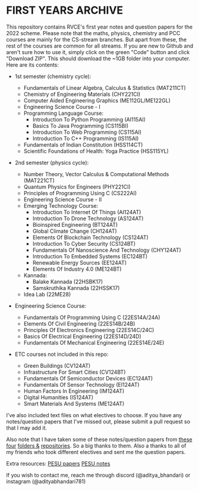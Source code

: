# FIRST YEARS ARCHIVE

This repository contains RVCE's first year notes and question papers for the 2022 scheme. Please note that the maths, physics, chemistry and PCC courses are mainly for the CS-stream branches. But apart from these, the rest of the courses are common for all streams. If you are new to Github and aren't sure how to use it, simply click on the green "Code" button and click "Download ZIP". This should download the ~1GB folder into your computer. Here are its contents:

- 1st semester (chemistry cycle):
	- Fundamentals of Linear Algebra, Calculus & Statistics (MAT211CT)
	- Chemistry of Engineering Materials (CHY221CI)
	- Computer Aided Engineering Graphics (ME112GL/ME122GL)
	- Engineering Science Course - I
	- Programming Language Course:
		- Introduction To Python Programming (AI115AI)
		- Basics To Java Programming (CS115BI)
		- Introduction To Web Programming (CS115AI)
		- Introduction To C++ Programming (IS115AI)
	- Fundamentals of Indian Constitution (HSS114CT)
	- Scientific Foundations of Health: Yoga Practice (HSS115YL)

- 2nd semester (physics cycle):
	- Number Theory, Vector Calculus & Computational Methods (MAT221CT)
	- Quantum Physics for Engineers (PHY221CI)
	- Principles of Programming Using C (CS222AI)
	- Engineering Science Course - II
	- Emerging Technology Course:
		- Introduction To Internet Of Things (AI124AT)
		- Introduction To Drone Technology (AS124AT)
		- Bioinspired Engineering (BT124AT)
		- Global Climate Change (CH124AT)
		- Elements Of Blockchain Technology (CS124AT)
		- Introduction To Cyber Security (CS124BT)
		- Fundamentals Of Nanoscience And Technology (CHY124AT)
		- Introduction To Embedded Systems (EC124BT)
		- Renewable Energy Sources (EE124AT)
		- Elements Of Industry 4.0 (ME124BT)
	- Kannada:
		- Balake Kannada (22HSBK17)
		- Samskruthika Kannada (22HSSK17)
	- Idea Lab (22ME28)
	
- Engineering Science Course:
	- Fundamentals Of Programming Using C (22ES14A/24A)
	- Elements Of Civil Engineering (22ES14B/24B)
	- Principles Of Electronics Engineering (22ES14C/24C)
	- Basics Of Electrical Engineering (22ES14D/24D)
	- Fundamentals Of Mechanical Engineering (22ES14E/24E)
	
- ETC courses not included in this repo: 
	- Green Buildings (CV124AT)
	- Infrastructure For Smart Cities	(CV124BT)
	- Fundamentals Of Semiconductor Devices (EC124AT)
	- Fundamentals Of Sensor Technology (EI124AT)
	- Human Factors In Engineering (IM124AT)
	- Digital Humanities (IS124AT)
	- Smart Materials And Systems (ME124AT)
	


I've also included text files on what electives to choose. If you have any notes/question papers that I've missed out, please submit a pull request so that I may add it.

Also note that I have taken some of these notes/question papers from [these](https://drive.google.com/drive/u/1/folders/11rMob5npEhep1airiznF8n5A_FgetEo4) [four](https://drive.google.com/drive/folders/1LhRMhIYAb5cUS4yESWhNNCPOzxSjwK37) [folders &](https://drive.google.com/drive/folders/1FXzQEkrdXrPKYg1Pcv1qHYuXhRb7QVdB) [repositories](https://github.com/AnanthMAthreya/1st-year-resources-2022-scheme-). So a big thanks to them. Also a thanks to all of my friends who took different electives and sent me the question papers.

Extra resources:
[PESU papers](https://drive.google.com/drive/u/0/folders/11U56PJ-VZ_5zaJ1fVrV6h3kzN4rnNX7E)
[PESU notes](https://better-pes.vercel.app/)



If you wish to contact me, reach me through discord (@aditya_bhandari) or instagram (@adityabhandari781)
